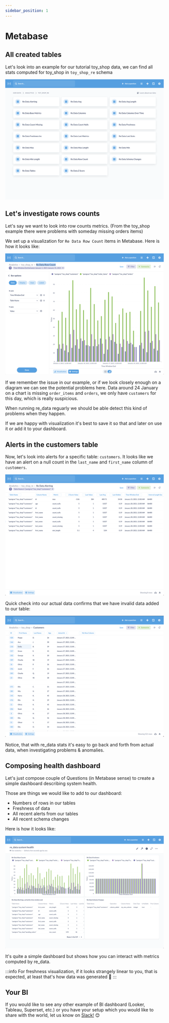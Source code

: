 ```yaml
---
sidebar_position: 1
---
```


# Metabase

## All created tables

Let's look into an example for our tutorial toy_shop data, we can find all stats computed for toy_shop in `toy_shop_re` schema

![AllTables](/screenshots/metabase/all_tables.png)

## Let's investigate rows counts

Let's say we want to look into row counts metrics. (From the toy_shop example there were problems with someday missing orders items)

We set up a visualization for `Re Data Row Count` items in Metabase. Here is how it looks like:

![RowStats](/screenshots/metabase/row_stats.png)

If we remember the issue in our example, or if we look closely enough on a diagram we can see the potential problems here. Data around 24 January on a chart is missing `order_items` and `orders`, we only have `customers` for this day, which is really suspicious.

When running re_data reguarly we should be able detect this kind of problems when they happen.

If we are happy with visualization it's best to save it so that and later on use it or add it to your dashboard.

## Alerts in the customers table

Now, let's look into alerts for a specific table: `customers`. It looks like we have an alert on a null count in the `last_name` and `first_name` column of `customers`.

![CustomersNullCount](/screenshots/metabase/customers_null_count.png)

Quick check into our actual data confirms that we have invalid
data added to our table:

![ActualDataCheck](/screenshots/metabase/null_data_problem.png)

Notice, that with re_data stats it's easy to go back and forth from actual data, when investigating problems & anomalies.

## Composing health dashboard

Let's just compose couple of Questions (in Metabase sense) to create a simple dashboard describing system health.

Those are things we would like to add to our dashboard:

- Numbers of rows in our tables
- Freshness of data
- All recent alerts from our tables
- All recent schema changes

Here is how it looks like:

![DashboardExample](/screenshots/metabase/dashboard.png)

It's quite a simple dashboard but shows how you can
interact with metrics computed by re_data.

:::info
For freshness visualization, if it looks strangely linear to you, that is expected, at least that's how data was generated 🙂
:::

## Your BI

If you would like to see any other example of BI dashboard (Looker, Tableau, Superset, etc.) or you have your setup which you would like to share with the world, let us know on [Slack!](https://join.slack.com/t/re-data/shared_invite/zt-vkauq1y8-tL4R4_H5nZoVvyXyy0hdug) 😊
